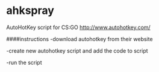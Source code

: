 # ahkspray
AutoHotKey script for CS:GO
http://www.autohotkey.com/


####instructions
-download autohotkey from their website

-create new autohotkey script and add the code to script

-run the script

